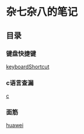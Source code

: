 # 杂七杂八的笔记
## 目录
### 键盘快捷键
[keyboardShortcut](https://github.com/yifang0-0/interview/blob/master/keyboardShortcut.md)
### c语言查漏
[c](https://github.com/yifang0-0/interview/blob/master/os%E4%B8%AD%E4%B8%80%E4%BA%9Bc%E8%AF%AD%E8%A8%80%E7%9F%A5%E8%AF%86.md)
### 面筋
[huawei](https://github.com/yifang0-0/interview/blob/master/%E9%9D%A2%E7%BB%8F.md)
